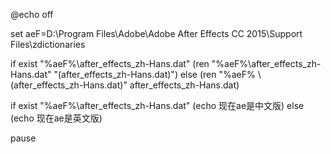 @echo off 


set aeF=D:\Program Files\Adobe\Adobe After Effects CC 2015\Support Files\zdictionaries

if exist "%aeF%\after_effects_zh-Hans.dat" (ren "%aeF%\after_effects_zh-Hans.dat" "(after_effects_zh-Hans.dat)") else (ren
"%aeF% \ (after_effects_zh-Hans.dat)" after_effects_zh-Hans.dat)

if exist "%aeF%\after_effects_zh-Hans.dat" (echo 现在ae是中文版) else (echo 现在ae是英文版)

pause
